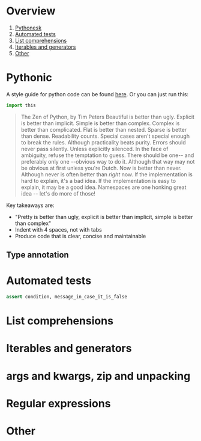 # Overview
1. [Pythonesk](#pythonesk)
2. [Automated tests](#automated-tests)
3. [List comprehensions](#list-comprehensions)
4. [Iterables and generators](#iterables-and-generators)
10. [Other](#other)


# Pythonic
A style guide for python code can be found [here](https://peps.python.org/pep-0008/).
Or you can just run this:
```python
import this
```
> The Zen of Python, by Tim Peters
Beautiful is better than ugly.
Explicit is better than implicit.
Simple is better than complex.
Complex is better than complicated.
Flat is better than nested.
Sparse is better than dense.
Readability counts.
Special cases aren't special enough to break the rules.
Although practicality beats purity.
Errors should never pass silently.
Unless explicitly silenced.
In the face of ambiguity, refuse the temptation to guess.
There should be one-- and preferably only one --obvious way to do it.
Although that way may not be obvious at first unless you're Dutch.
Now is better than never.
Although never is often better than *right* now.
If the implementation is hard to explain, it's a bad idea.
If the implementation is easy to explain, it may be a good idea.
Namespaces are one honking great idea -- let's do more of those!


Key takeaways are:
- "Pretty is better than ugly, explicit is better than implicit, simple is better than complex"
- Indent with 4 spaces, not with tabs
- Produce code that is clear, concise and maintainable
## Type annotation

# Automated tests
```python
assert condition, message_in_case_it_is_false
```


# List comprehensions

# Iterables and generators

# args and kwargs, zip and unpacking

# Regular expressions

# Other